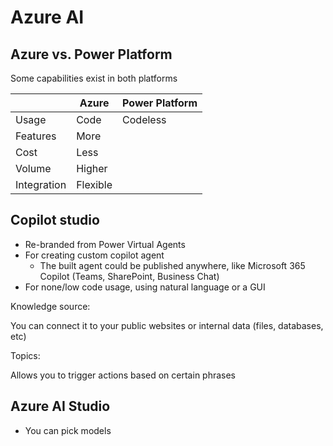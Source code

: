 # Azure AI

## Azure vs. Power Platform

Some capabilities exist in both platforms

|             | Azure    | Power Platform |
| ----------- | -------- | -------------- |
| Usage       | Code     | Codeless       |
| Features    | More     |                |
| Cost        | Less     |                |
| Volume      | Higher   |                |
| Integration | Flexible |                |


## Copilot studio

- Re-branded from Power Virtual Agents
- For creating custom copilot agent
  - The built agent could be published anywhere, like Microsoft 365 Copilot (Teams, SharePoint, Business Chat)
- For none/low code usage, using natural language or a GUI

Knowledge source:

You can connect it to your public websites or internal data (files, databases, etc)

Topics:

Allows you to trigger actions based on certain phrases


## Azure AI Studio

- You can pick models